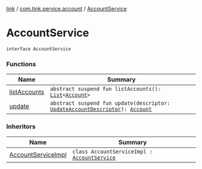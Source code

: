 [link](../../index.md) / [com.tink.service.account](../index.md) / [AccountService](./index.md)

# AccountService

`interface AccountService`

### Functions

| Name | Summary |
|---|---|
| [listAccounts](list-accounts.md) | `abstract suspend fun listAccounts(): `[`List`](https://kotlinlang.org/api/latest/jvm/stdlib/kotlin.collections/-list/index.html)`<`[`Account`](../../com.tink.model.account/-account/index.md)`>` |
| [update](update.md) | `abstract suspend fun update(descriptor: `[`UpdateAccountDescriptor`](../-update-account-descriptor/index.md)`): `[`Account`](../../com.tink.model.account/-account/index.md) |

### Inheritors

| Name | Summary |
|---|---|
| [AccountServiceImpl](../-account-service-impl/index.md) | `class AccountServiceImpl : `[`AccountService`](./index.md) |
